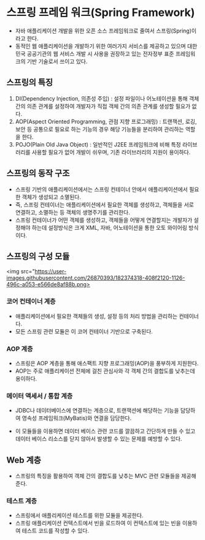 # 스프링 프레임 워크(Spring Framework)

- 자바 애플리케이션 개발을 위한 오픈 소스 프레임워크로 줄여서 스프링(Spring)이라고 한다.
- 동적인 웹 애플리케이션을 개발하기 위한 여러가지 서비스를 제공하고 있으며 대한민국 공공기관의 웹 서비스 개발 시 사용을 권장하고 있는 전자정부 표준 프레임워크의 기반 기술로서 쓰이고 있다.

## 스프링의 특징

1. DI(Dependency Injection, 의존성 주입) : 설정 파일이나 어노테이션을 통해 객체 간의 의존 관계를 설정하여 개발자가 직접 객체 간의 의존 관계를 생성할 필요가 없다.
2. AOP(Aspect Oriented Programming, 관점 지향 프로그래밍) : 트랜잭션, 로깅, 보안 등 공통으로 필요로 하는 기능의 경우 해당 기능들을 분리하여 관리하는 역할을 한다.
3. POJO(Plain Old Java Object) : 일반적인 J2EE 프레임워크에 비해 특정 라이브러리를 사용할 필요가 없어 개발이 쉬우며, 기존 라이브러리의 지원이 용이하다.

## 스프링의 동작 구조

- 스프링 기반의 애플리케이션에서는 스프링 컨테이너 안에서 애플리케이션에서 필요한 객체가 생성되고 소멸된다.
- 즉, 스프링 컨테이너는 애플리케이션에서 필요한 객체를 생성하고, 객체들을 서로 연결하고, 소멸하는 등 객체의 생명주기를 관리한다.
- 스프링 컨테이너가 어떤 객체를 생성하고, 객체들을 어떻게 연결할지는 개발자가 설정해야 하는데 설정방식은 크게 XML, 자바, 어노테이션을 통한 오토 와이어링 방식이다.

## 스프링의 구성 모듈
<img src="https://user-images.githubusercontent.com/26870393/182374318-408f2120-1126-496c-a053-e566de8af88b.png>

### 코어 컨테이너 계층

- 애플리케이션에서 필요한 객체들의 생성, 설정 등의 처리 방법을 관리하는 컨테이너다.
- 모든 스프링 관련 모듈은 이 코어 컨테이너 기반으로 구축된다.

### AOP 계층

- 스프링은 AOP 계층을 통해 애스팩트 지향 프로그래밍(AOP)을 풍부하게 지원한다. 
- AOP는 주로 애플리케이션 전체에 걸친 관심사와 각 객체 간의 결합도를 낮추는데 용이하다. 

### 메이터 액세서 / 통합 계층

- JDBC나 데이터베이스에 연결하는 계층으로, 트랜잭션에 해당하는 기능을 담당하여 영속성 프레임워크(MyBatis)와 연결을 담당한다.

- 이 모듈들을 이용하면 데이터 베이스 관련 코드를 깔끔하고 간단하게 만들 수 있고 데이터 베이스 리소스를 닫지 않아서 발생할 수 있는 문제를 예방할 수 있다.

## Web 계층

- 스프링의 특징을 활용하여 객체 간의 결합도를 낮추는 MVC 관련 모듈들을 제공해준다.

### 테스트 계층

- 스프링에서 애플리케이션 테스트를 위한 모듈을 제공한다.
- 스프링 애플리케이션 컨텍스트에서 빈을 로드하여 이 컨텍스트에 있는 빈을 이용하여 테스트 코드를 작성할 수 있다.